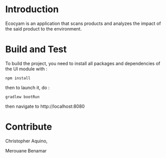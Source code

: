 # Introduction 
Ecocyam is an application that scans products and analyzes the impact of the said product to the environment.

# Build and Test
To build the project, you need to install all packages and dependencies of the UI module with :
```
npm install 
```

then to launch it, do :
```
gradlew bootRun
```
then navigate to http://localhost:8080

# Contribute
Christopher Aquino,

Merouane Benamar
